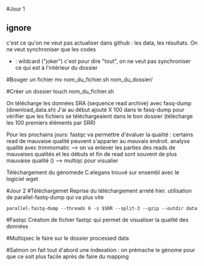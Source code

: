 #Jour 1
## ignore
c'est ce qu'on ne veut pas actualiser dans github : les data, les résultats.
On ne veut synchroniser que les codes 
* : wildcard ("joker") c'est pour dire "tout", on ne veut pas synchroniser ce qui est à l'intérieur du dossier

#Bouger un fichier
mv nom_du_fichier.sh nom_du_dossier/

#Créer un dossier
touch nom_du_fichier.sh

On télécharge les données SRA (sequence read archive) avec fasq-dump (download_data.sh)
J'ai au début ajouté X 100 dans le fasq-dump pour vérifier que les fichiers se téléchargeaient dans le bon dossier (télécharge les 100 premiers éléments par SRR)

Pour les prochains jours: fastqc va permettre d'évaluer la qualité : certains read de mauvaise qualité peuvent s'apparier au mauvais endroit. analyse qualité avec trimmomatic
--> on va enlever les parties des reads de mauvaises qualités
et les débuts et fin de read sont souvent de plus mauvaise qualité ()
--> multiqc pour visualier

Téléchargement du génomede C.elegans trouvé sur ensembl avec le logiciel wget

#Jour 2
  #Téléchargemet
Reprise du téléchargement arreté hier. utilisation de parallel-fastq-dump qui va plus vite

    parallel-fastq-dump --threads 6 -s $SRR --split-3 --gzip --outdir data

  #Fastqc
Création de fichier fastqc qui permet de visualiser la qualité des données

#Multiqsec 
le faire sur le dossier processed data

#Salmon
on fait tout d'abord une indexation : on prémache le génome pour que ce soit plus facile après de faire du mapping



